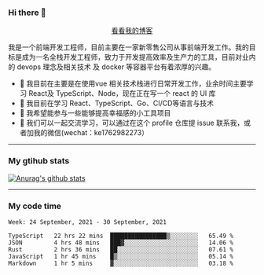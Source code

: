 ### Hi there 👋

<p align="center">
  <a href="https://real-jacket.github.io/">看看我的博客</a>
</p>

我是一个前端开发工程师，目前主要在一家新零售公司从事前端开发工作。我的目标是成为一名全栈开发工程师，致力于开发提高效率及生产力的工具，目前对业内的 devops 理念及相关技术 及 docker 等容器平台有着浓厚的兴趣。

- 🔭 我目前在主要是在使用vue 相关技术栈进行日常开发工作，业余时间主要学习 React及 TypeScript、Node，现在正在写一个 react 的 UI 库 
- 🌱 我目前在学习 React、TypeScript、Go、CI/CD等语言与技术
- 👯 我希望能参与一些能够提高幸福感的小工具项目
- 💬 我们可以一起交流学习，可以通过在这个 profile 仓库提 issue 联系我，或者加我的微信(wechat：ke1762982273）

***

### My gtihub stats

[![Anurag's github stats](https://github-readme-stats.vercel.app/api?username=real-jacket)](https://github.com/anuraghazra/github-readme-stats)

***

### My code time

<!--START_SECTION:waka-->
```text
Week: 24 September, 2021 - 30 September, 2021

TypeScript   22 hrs 22 mins  ████████████████▒░░░░░░░░   65.49 % 
JSON         4 hrs 48 mins   ███▓░░░░░░░░░░░░░░░░░░░░░   14.06 % 
Rust         2 hrs 36 mins   ██░░░░░░░░░░░░░░░░░░░░░░░   07.61 % 
JavaScript   1 hr 45 mins    █▒░░░░░░░░░░░░░░░░░░░░░░░   05.14 % 
Markdown     1 hr 5 mins     ▓░░░░░░░░░░░░░░░░░░░░░░░░   03.18 % 
```
<!--END_SECTION:waka-->
